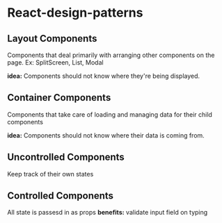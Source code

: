 # React-design-patterns

## Layout Components

Components that deal primarily with arranging other components on the page. Ex: SplitScreen, List, Modal

**idea:** Components should not know where they're being displayed.

## Container Components

Components that take care of loading and managing data for their child components

**idea:** Components should not know where their data is coming from.

## Uncontrolled Components

Keep track of their own states

## Controlled Components

All state is passesd in as props
**benefits:** validate input field on typing
